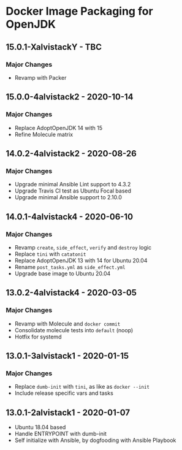 # Docker Image Packaging for OpenJDK

## 15.0.1-XalvistackY - TBC

### Major Changes

  - Revamp with Packer

## 15.0.0-4alvistack2 - 2020-10-14

### Major Changes

  - Replace AdoptOpenJDK 14 with 15
  - Refine Molecule matrix

## 14.0.2-4alvistack2 - 2020-08-26

### Major Changes

  - Upgrade minimal Ansible Lint support to 4.3.2
  - Upgrade Travis CI test as Ubuntu Focal based
  - Upgrade minimal Ansible support to 2.10.0

## 14.0.1-4alvistack4 - 2020-06-10

### Major Changes

  - Revamp `create`, `side_effect`, `verify` and `destroy` logic
  - Replace `tini` with `catatonit`
  - Replace AdoptOpenJDK 13 with 14 for Ubuntu 20.04
  - Rename `post_tasks.yml` as `side_effect.yml`
  - Upgrade base image to Ubuntu 20.04

## 13.0.2-4alvistack4 - 2020-03-05

### Major Changes

  - Revamp with Molecule and `docker commit`
  - Consolidate molecule tests into `default` (noop)
  - Hotfix for systemd

## 13.0.1-3alvistack1 - 2020-01-15

### Major Changes

  - Replace `dumb-init` with `tini`, as like as `docker --init`
  - Include release specific vars and tasks

## 13.0.1-2alvistack1 - 2020-01-07

  - Ubuntu 18.04 based
  - Handle ENTRYPOINT with dumb-init
  - Self initialize with Ansible, by dogfooding with Ansible Playbook
